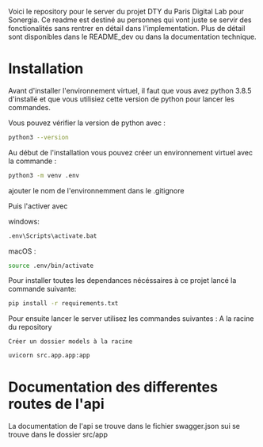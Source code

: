 Voici le repository pour le server du projet DTY du Paris Digital Lab pour Sonergia.
Ce readme est destiné au personnes qui vont juste se servir des fonctionalités sans rentrer en détail dans l'implementation.
Plus de détail sont disponibles dans le README_dev ou dans la documentation technique.

# Installation

Avant d'installer l'environnement virtuel, il faut que vous avez python 3.8.5 d'installé et que vous utilisiez cette version de python pour lancer les commandes.

Vous pouvez vérifier la version de python avec :

```bash
python3 --version
```

Au début de l'installation vous pouvez créer un environnement virtuel avec la commande :

```bash
python3 -m venv .env
```

ajouter le nom de l'environnemment dans le .gitignore

Puis l'activer avec

windows:

```bash
.env\Scripts\activate.bat
```

macOS :

```bash
source .env/bin/activate

```

Pour installer toutes les dependances nécéssaires à ce projet lancé la commande suivante:

```bash
pip install -r requirements.txt
```
Pour ensuite lancer le server utilisez les commandes suivantes :
A la racine du repository

```
Créer un dossier models à la racine 
```

```bash
uvicorn src.app.app:app
```

# Documentation des differentes routes de l'api

La documentation de l'api se trouve dans le fichier swagger.json sui se trouve dans le dossier src/app
